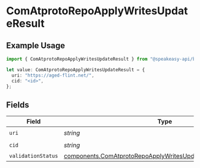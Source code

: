 # ComAtprotoRepoApplyWritesUpdateResult

## Example Usage

```typescript
import { ComAtprotoRepoApplyWritesUpdateResult } from "@speakeasy-api/bluesky/models/components";

let value: ComAtprotoRepoApplyWritesUpdateResult = {
  uri: "https://aged-flint.net/",
  cid: "<id>",
};
```

## Fields

| Field                                                                                                                                                | Type                                                                                                                                                 | Required                                                                                                                                             | Description                                                                                                                                          |
| ---------------------------------------------------------------------------------------------------------------------------------------------------- | ---------------------------------------------------------------------------------------------------------------------------------------------------- | ---------------------------------------------------------------------------------------------------------------------------------------------------- | ---------------------------------------------------------------------------------------------------------------------------------------------------- |
| `uri`                                                                                                                                                | *string*                                                                                                                                             | :heavy_check_mark:                                                                                                                                   | N/A                                                                                                                                                  |
| `cid`                                                                                                                                                | *string*                                                                                                                                             | :heavy_check_mark:                                                                                                                                   | N/A                                                                                                                                                  |
| `validationStatus`                                                                                                                                   | [components.ComAtprotoRepoApplyWritesUpdateResultValidationStatus](../../models/components/comatprotorepoapplywritesupdateresultvalidationstatus.md) | :heavy_minus_sign:                                                                                                                                   | N/A                                                                                                                                                  |